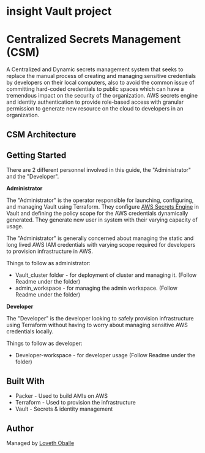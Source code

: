 # insight Vault project

# Centralized Secrets Management (CSM)
A Centralized and Dynamic secrets management system that seeks to replace the manual process of creating and managing sensitive credentials by developers on their local computers, also to avoid the common issue of committing hard-coded credentials to public spaces which can have a tremendous impact on the security of the organization. AWS secrets engine and identity authentication to provide role-based access with granular permission to generate new resource on the cloud to developers in an organization.

## CSM Architecture



## Getting Started

There are 2 different personnel involved in this guide, the "Administrator" and the "Developer". 

**Administrator**

The "Administrator" is the operator responsible for launching, configuring, and managing Vault using Terraform. They configure [AWS Secrets Engine](https://www.vaultproject.io/docs/secrets/aws/index.html) in Vault and defining the policy scope for the AWS credentials dynamically generated. They generate new user in system with their varying capacity of usage.

The "Administrator" is generally concerned about managing the static and long lived AWS IAM credentials with varying scope required for developers to provision infrastructure in AWS.

Things to follow as administrator:

* Vault_cluster folder - for deployment of cluster and managing it. (Follow Readme under the folder)
* admin_workspace - for managing the admin workspace. (Follow Readme under the folder)

**Developer**

The "Developer" is the developer looking to safely provision infrastructure using Terraform without having to worry about managing sensitive AWS credentials locally.

Things to follow as developer:

* Developer-workspace - for developer usage (Follow Readme under the folder)

## Built With

* Packer - Used to build AMIs on AWS
* Terraform - Used to provision the infrastructure
* Vault - Secrets & identity management


## Author

Managed by [Loveth Oballe](https://github.com/oballe1)
